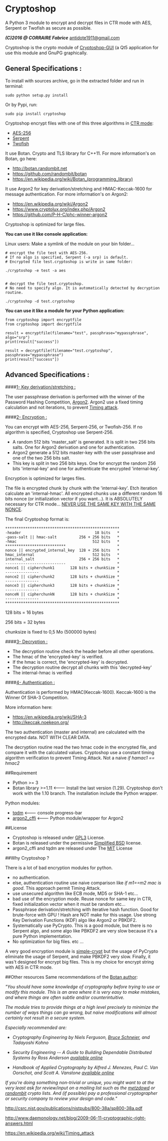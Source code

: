 Cryptoshop
===============
A Python 3 module to encrypt and decrypt files in CTR mode with AES, Serpent or Twofish as secure as possible.

***(C)2016 @ CORRAIRE Fabrice***
antidote1911@gmail.com

Cryptoshop is the crypto module of [Cryptoshop-GUI](https://github.com/Antidote1911/Cryptoshop-GUI) (a Qt5 application
for use this module and GnuPG graphically.

General Specifications :
-----------------
To install with sources archive, go in the extracted folder and run in terminal:

    sudo python setup.py install

Or by Pypi, run:

    sudo pip install cryptoshop


Cryptoshop encrypt files with one of this three algorithms in [CTR mode](https://en.wikipedia.org/wiki/Block_cipher_mode_of_operation):
- [AES-256](https://en.wikipedia.org/wiki/Advanced_Encryption_Standard)
- [Serpent](https://en.wikipedia.org/wiki/Serpent_%28cipher%29)
- [Twofish](https://en.wikipedia.org/wiki/Twofish)

It use Botan. Crypto and TLS library for C++11.
For more information's on Botan, go here:
- http://botan.randombit.net
- https://github.com/randombit/botan
- https://en.wikipedia.org/wiki/Botan_(programming_library)

It use Argon2 for key derivation/stretching and HMAC-Keccak-1600 for message authentication.
For more information's on Argon2:
- https://en.wikipedia.org/wiki/Argon2
- https://www.cryptolux.org/index.php/Argon2
- https://github.com/P-H-C/phc-winner-argon2

Cryptoshop is optimized for large files.

<b>You can use it like console application:</b>

Linux users: Make a symlink of the module on your bin folder...

    # encrypt the file test with AES-256.
    # If no algo is specified, Serpent (-a srp) is default.
    # Encrypted file test.cryptoshop is write in same folder:

    ./cryptoshop -e test -a aes


    # decrypt the file test.cryptoshop.
    # No need to specify algo. It is automatically detected by decryption routine.

    ./cryptoshop -d test.cryptoshop


<b>You can use it like a module for your Python application:</b>

    from cryptoshop import encryptfile
    from cryptoshop import decryptfile

    result = encryptfile(filename="test", passphrase="mypassphrase", algo="srp")
    print(result["success"])

    result = decryptfile(filename="test.cryptoshop", passphrase="mypassphrase")
    print(result["success"])

Advanced Specifications :
-----------------
####<u>1- Key derivation/stretching :</u>

The user passphrase derivation is performed with the winner of the Password Hashing Competition, [Argon2](https://en.wikipedia.org/wiki/Argon2).
Argon2 use a fixed timing calculation and not iterations, to prevent [Timing attack](https://en.wikipedia.org/wiki/Timing_attack).

####<u>2- Encryption :</u>

You can encrypt with AES-256, Serpent-256, or Twofish-256. If no algorithm is specified, Cryptoshop use Serpent-256.


- A random 512 bits 'master_salt' is generated. It is split in two 256 bits salts. One for Argon2 derivation and one for authentication.
- Argon2 generate a 512 bits master-key with the user passphrase and one of the two 256 bits salt.
- This key is split in two 256 bits keys. One for encrypt the random 256 bits 'internal-key' and one for authenticate the encrypted 'internal-key'.

Encryption is optimized for larges files.

The file is encrypted chunk by chunk with the 'internal-key'. Etch iteration calculate an 'internal-hmac'. All encrypted chunks use a different
random 16 bits nonce (or initialization vector if you want...). It is ABSOLUTELY necessary for CTR mode...
[NEVER USE THE SAME KEY WITH THE SAME NONCE](http://csrc.nist.gov/groups/ST/toolkit/BCM/documents/proposedmodes/ctr/ctr-spec.pdf).

The final Cryptoshop format is:

    ***************************************************
    -header                                 18 bits   *
    -pass-salt || hmac-salt          256 + 256 bits   *
    -hmac                                  512 bits   *
    ***************************                       *
    nonce || encrypted_internal_key  128 + 256 bits   *
    hmac_internal                          512 bits   *
    internal_salt                    256 + 256 bits   *
    ---------------------------                       *
    nonce1 || cipherchunk1       128 bits + chunkSize *
    ---------------                                   *
    nonce2 || cipherchunk2       128 bits + chunkSize *
    ---------------                                   *
    nonce3 || cipherchunk3       128 bits + chunkSize *
    ---------------                                   *
    nonceN || cipherchunkN       128 bits + chunkSize *
    ---------------                                   *
    ***************************************************

128 bits = 16 bytes

256 bits = 32 bytes

chunksize is fixed to 0,5 Mo (500000 bytes)

####<u>3- Decryption :</u>

- The decryption routine check the header before all other operations.
- The hmac of the 'encrypted-key' is verified.
- If the hmac is correct, the 'encrypted-key' is decrypted.
- The decryption routine decrypt all chunks with this 'decrypted-key'
- The internal-hmac is verified



####<u>4- Authentication :</u>

Authentication is performed by HMAC(Keccak-1600). Keccak-1600 is the Winner Of SHA-3 Competition.

More information here:
- https://en.wikipedia.org/wiki/SHA-3
- http://keccak.noekeon.org/

The two authentication (master and internal) are calculated with the encrypted data. NOT WITH CLEAR DATA.

The decryption routine read the two hmac code in the encrypted file, and compare it with the calculated values.
Cryptoshop use a constant timing algorithm verification to prevent Timing Attack. Not a naive <i>if hamac1 == hmac2</i>

##Requirement
- Python >= 3
- Botan library >=1.11 <---  Install the last version (1.29). Cryptoshop don't work with the 1.10 branch.
The installation include the Python wrapper.

Python modules:
- [tqdm](https://github.com/tqdm/tqdm)  <--- console progress-bar
- [argon2_cffi](https://github.com/hynek/argon2_cffi) <--- Python module/wrapper for Argon2


##License

- Cryptoshop is released under [GPL3](https://github.com/Antidote1911/cryptoshop/blob/master/cryptoshop.license) License.
- Botan is released under the permissive [Simplified BSD](http://botan.randombit.net/license.txt) license.
- argon2_cffi and tqdm are released under The [MIT](https://github.com/hynek/argon2_cffi/blob/master/LICENSE) License

##Why Cryptoshop ?

There is a lot of bad encryption modules for python.
- no authentication.
- else, authentication routine use naive comparison like <i>if m1==m2 mac is good</i>. This approach permit Timing Attack.
- use unsecured algorithm like ECB mode, MD5 or SHA-1 etc...
- bad use of the encryption mode. Reuse nonce for same key in CTR, fixed initialization vector when it must be random etc...
- Passphrase derivation/stretching with iterative hash function. Good for brute-force with GPU ! Hash are NOT make for this usage. Use strong Key Derivation Functions (KDF) algo like Argon2 or PBKDF2.
- Systematically use PyCrypto. This is a good module, but there is no Serpent algo, and some algo like PBKDF2 are very slow because it's a pure Python implementation.
- No optimization for big files.
etc ...

A very good encryption module is [simple-crypt](https://github.com/andrewcooke/simple-crypt) but the usage of PyCrypto eliminate the usage of Serpent, and make PBKDF2 very slow. Finally, it was't designed for encrypt big files.
This is my choice for encrypt string with AES in CTR mode.

##Other resources
Same recommendations of the [Botan author](http://botan.randombit.net/):

<i>"You should have some knowledge of cryptography *before* trying to use
or modify this module. This is an area where it is very easy to make mistakes,
and where things are often subtle and/or counterintuitive.

The module tries to provide things at a high level precisely to
minimize the number of ways things can go wrong, but naive modifications will
almost certainly not result in a secure system.

Especially recommended are:

- *Cryptography Engineering*
  by Niels Ferguson, [Bruce Schneier](https://www.schneier.com/), and Tadayoshi Kohno

- *Security Engineering -- A Guide to Building Dependable Distributed Systems*
  by Ross Anderson
  [available online](https://www.cl.cam.ac.uk/~rja14/book.html)

- *Handbook of Applied Cryptography*
by Alfred J. Menezes, Paul C. Van Oorschot, and Scott A. Vanstone
[available online](http://www.cacr.math.uwaterloo.ca/hac/)

If you're doing something non-trivial or unique, you might want to at
the very least ask for review/input on a mailing list such as the
[metzdowd](http://www.metzdowd.com/mailman/listinfo/cryptography) or
[randombit](http://lists.randombit.net/mailman/listinfo/cryptography)
crypto lists. And (if possible) pay a professional cryptographer or
security company to review your design and code."</i>


http://csrc.nist.gov/publications/nistpubs/800-38a/sp800-38a.pdf

http://www.daemonology.net/blog/2009-06-11-cryptographic-right-answers.html

https://en.wikipedia.org/wiki/Timing_attack

